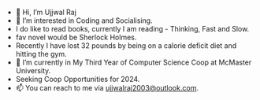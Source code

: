- 👋 Hi, I’m Ujjwal Raj
- 👀 I’m interested in Coding and Socialising.
- I do like to read books, currently I am reading - Thinking, Fast and Slow.
- fav novel would be Sherlock Holmes.
- Recently I have lost 32 pounds by being on a calorie deficit diet and hitting the gym. 
- 🌱 I’m currently in My Third Year of Computer Science Coop at McMaster University.
- Seeking Coop Opportunities for 2024. 
- 📫 You can reach to me via ujjwalraj2003@outlook.com.

<!---
UjjwalRaj18/UjjwalRaj18 is a ✨ special ✨ repository because its `README.md` (this file) appears on your GitHub profile.
You can click the Preview link to take a look at your changes.
--->
